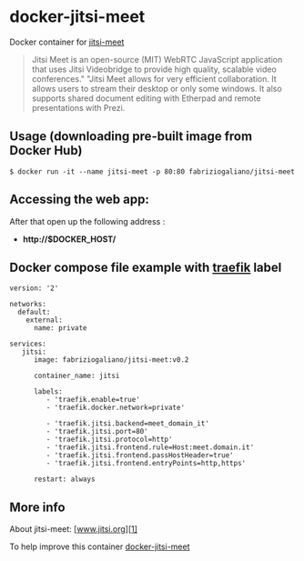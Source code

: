 # docker-jitsi-meet

Docker container for [jitsi-meet][3]

> Jitsi Meet is an open-source (MIT) WebRTC JavaScript application that uses Jitsi Videobridge to provide high quality, scalable video conferences."  "Jitsi Meet allows for very efficient collaboration. It allows users to stream their desktop or only some windows. It also supports shared document editing with Etherpad and remote presentations with Prezi.

## Usage (downloading pre-built image from Docker Hub)

	$ docker run -it --name jitsi-meet -p 80:80 fabriziogaliano/jitsi-meet

## Accessing the web app:

After that open up the following address :

  - **http://$DOCKER_HOST/**

## Docker compose file example with [traefik][6] label 

```
version: '2'

networks:
  default:
    external:
      name: private

services:
   jitsi:
      image: fabriziogaliano/jitsi-meet:v0.2

      container_name: jitsi

      labels:
         - 'traefik.enable=true'
         - 'traefik.docker.network=private'

         - 'traefik.jitsi.backend=meet_domain_it'
         - 'traefik.jitsi.port=80'
         - 'traefik.jitsi.protocol=http'
         - 'traefik.jitsi.frontend.rule=Host:meet.domain.it'
         - 'traefik.jitsi.frontend.passHostHeader=true'
         - 'traefik.jitsi.frontend.entryPoints=http,https'

      restart: always
```
## More info

About jitsi-meet: [www.jitsi.org][1]

To help improve this container [docker-jitsi-meet][5]


[1]:https://jitsi.org/
[2]:https://www.docker.com
[3]:https://jitsi.org/
[4]:http://docs.docker.com
[5]:https://github.com/fabriziogaliano/docker-jitsi-meet
[6]:https://github.com/containous/traefik